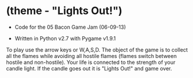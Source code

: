 (theme - "Lights Out!")
==============

* Code for the 05 Bacon Game Jam (06-09-13)

* Written in Python v2.7 with Pygame v1.9.1

To play use the arrow keys or W,A,S,D. The object of the game is to collect all the flames while avoiding all hostile flames (flames switch between hostile and non-hostile). Your life is connected to the strength of your candle light. If the candle goes out it is "Lights Out!" and game over.
